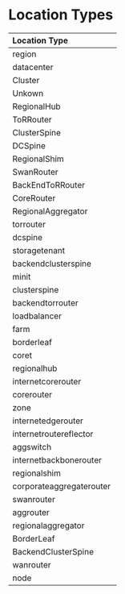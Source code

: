 # Location Types

| Location Type |
|:--------------|
| region  |
| datacenter  |
| Cluster  |
| Unkown  |
| RegionalHub  |
| ToRRouter  |
| ClusterSpine  |
| DCSpine  |
| RegionalShim  |
| SwanRouter  |
| BackEndToRRouter  |
| CoreRouter  |
| RegionalAggregator  |
| torrouter  |
| dcspine  |
| storagetenant  |
| backendclusterspine  |
| minit  |
| clusterspine  |
| backendtorrouter  |
| loadbalancer  |
| farm  |
| borderleaf  |
| coret  |
| regionalhub  |
| internetcorerouter  |
| corerouter  |
| zone  |
| internetedgerouter  |
| internetroutereflector  |
| aggswitch  |
| internetbackbonerouter  |
| regionalshim  |
| corporateaggregaterouter  |
| swanrouter  |
| aggrouter  |
| regionalaggregator  |
| BorderLeaf  |
| BackendClusterSpine  |
| wanrouter  |
| node  |